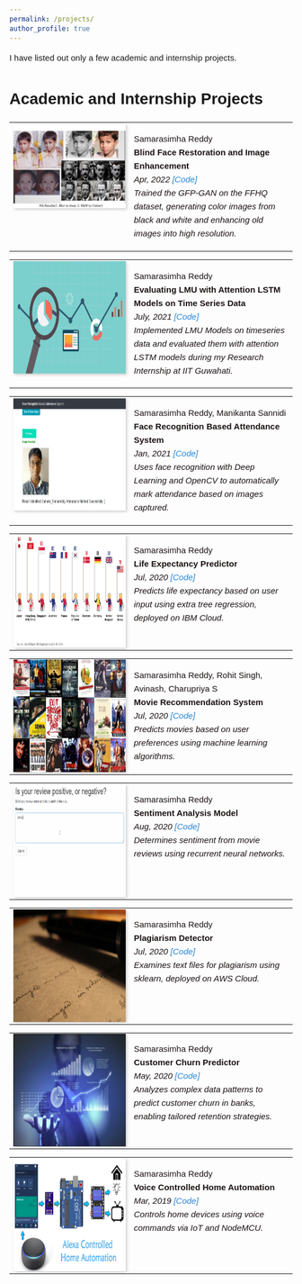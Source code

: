 ```yaml
---
permalink: /projects/
author_profile: true
---
```

<div class="content-container" style="font-family: Arial, sans-serif; line-height: 1.6;">

  <p style="font-size: 15px;">I have listed out only a few academic and internship projects.</p>

  <h1 id="education"><strong>Academic and Internship Projects</strong></h1>

  <table style="border: none; border-collapse: collapse;" onmouseover="this.style.backgroundColor='#f0f0f0';" onmouseout="this.style.backgroundColor='';">
    <tbody>
      <tr>
        <td style="width:200px; height:200px; vertical-align: top; border: none;">
          <img style="float: left; margin-right: 5px; box-shadow: 2px 2px 5px rgba(0,0,0,0.2);" src="../images/pro1.png" width="200px" height="150px" />
        </td>
        <td style="height: 200px; vertical-align: top; border: none; color: #1B1212; font-size: 15px;">
          <p>
            Samarasimha Reddy <br />
            <strong>Blind Face Restoration and Image Enhancement</strong> <br />
            <i>Apr, 2022 <a href="https://github.com/samarasimhapeyala" style="color: #2985d8; text-decoration: none;">[Code]</a></i><br />
            <i>Trained the GFP-GAN on the FFHQ dataset, generating color images from black and white and enhancing old images into high resolution.</i>
          </p>
        </td>
      </tr>
    </tbody>
  </table>

  <table style="border: none; border-collapse: collapse;" onmouseover="this.style.backgroundColor='#f0f0f0';" onmouseout="this.style.backgroundColor='';">
    <tbody>
      <tr>
        <td style="width:200px; height:200px; vertical-align: top; border: none;">
          <img style="float: left; margin-right: 5px; box-shadow: 2px 2px 5px rgba(0,0,0,0.2);" src="../images/pro2.jpg" width="200px" height="200px" />
        </td>
        <td style="height: 200px; vertical-align: top; border: none; color: #1B1212; font-size: 15px;">
          <p>
            Samarasimha Reddy <br />
            <strong>Evaluating LMU with Attention LSTM Models on Time Series Data</strong> <br />
            <i>July, 2021 <a href="https://github.com/samarasimhapeyala" style="color: #2985d8; text-decoration: none;">[Code]</a></i><br />
            <i>Implemented LMU Models on timeseries data and evaluated them with attention LSTM models during my Research Internship at IIT Guwahati.</i>
          </p>
        </td>
      </tr>
    </tbody>
  </table>

  <table style="border: none; border-collapse: collapse;" onmouseover="this.style.backgroundColor='#f0f0f0';" onmouseout="this.style.backgroundColor='';">
    <tbody>
      <tr>
        <td style="width:200px; height:200px; vertical-align: top; border: none;">
          <img style="float: left; margin-right: 5px; box-shadow: 2px 2px 5px rgba(0,0,0,0.2);" src="../images/pro3.jpeg" width="200px" height="200px" />
        </td>
        <td style="height: 200px; vertical-align: top; border: none; color: #1B1212; font-size: 15px;">
          <p>
            Samarasimha Reddy, Manikanta Sannidi <br />
            <strong>Face Recognition Based Attendance System</strong> <br />
            <i>Jan, 2021 <a href="https://github.com/samarasimhapeyala/Face-Recognition-Based-Attendance-App" style="color: #2985d8; text-decoration: none;">[Code]</a></i><br />
            <i>Uses face recognition with Deep Learning and OpenCV to automatically mark attendance based on images captured.</i>
          </p>
        </td>
      </tr>
    </tbody>
  </table>

  <table style="border: none; border-collapse: collapse;" onmouseover="this.style.backgroundColor='#f0f0f0';" onmouseout="this.style.backgroundColor='';">
    <tbody>
      <tr>
        <td style="width:200px; height:200px; vertical-align: top; border: none;">
          <img style="float: left; margin-right: 5px; box-shadow: 2px 2px 5px rgba(0,0,0,0.2);" src="../images/pro4.png" width="200px" height="200px" />
        </td>
        <td style="height: 200px; vertical-align: top; border: none; color: #1B1212; font-size: 15px;">
          <p>
            Samarasimha Reddy <br />
            <strong>Life Expectancy Predictor</strong> <br />
            <i>Jul, 2020 <a href="https://github.com/samarasimhapeyala/llSPS-INT-1983-Predicting-Life-Expectancy-using-Machine-Learning" style="color: #2985d8; text-decoration: none;">[Code]</a></i><br />
            <i>Predicts life expectancy based on user input using extra tree regression, deployed on IBM Cloud.</i>
          </p>
        </td>
      </tr>
    </tbody>
  </table>

  <table style="border: none; border-collapse: collapse;" onmouseover="this.style.backgroundColor='#f0f0f0';" onmouseout="this.style.backgroundColor='';">
    <tbody>
      <tr>
        <td style="width:200px; height:200px; vertical-align: top; border: none;">
          <img style="float: left; margin-right: 5px; box-shadow: 2px 2px 5px rgba(0,0,0,0.2);" src="../images/pro5.jpg" width="200px" height="200px" />
        </td>
        <td style="height: 200px; vertical-align: top; border: none; color: #1B1212; font-size: 15px;">
          <p>
            Samarasimha Reddy, Rohit Singh, Avinash, Charupriya S <br />
            <strong>Movie Recommendation System</strong> <br />
            <i>Jul, 2020 <a href="https://github.com/samarasimhapeyala" style="color: #2985d8; text-decoration: none;">[Code]</a></i><br />
            <i>Predicts movies based on user preferences using machine learning algorithms.</i>
          </p>
        </td>
      </tr>
    </tbody>
  </table>

  <table style="border: none; border-collapse: collapse;" onmouseover="this.style.backgroundColor='#f0f0f0';" onmouseout="this.style.backgroundColor='';">
    <tbody>
      <tr>
        <td style="width:200px; height:200px; vertical-align: top; border: none;">
          <img style="float: left; margin-right: 5px; box-shadow: 2px 2px 5px rgba(0,0,0,0.2);" src="../images/pro6.gif" width="200px" height="200px" />
        </td>
        <td style="height: 200px; vertical-align: top; border: none; color: #1B1212; font-size: 15px;">
          <p>
            Samarasimha Reddy <br />
            <strong>Sentiment Analysis Model</strong> <br />
            <i>Aug, 2020 <a href="https://github.com/samarasimhapeyala/Udacity-MLengineer-Nanodegree/tree/master/Deploy_a_sentiment_analysis_model" style="color: #2985d8; text-decoration: none;">[Code]</a></i><br />
            <i>Determines sentiment from movie reviews using recurrent neural networks.</i>
          </p>
        </td>
      </tr>
    </tbody>
  </table>

  <table style="border: none; border-collapse: collapse;" onmouseover="this.style.backgroundColor='#f0f0f0';" onmouseout="this.style.backgroundColor='';">
    <tbody>
      <tr>
        <td style="width:200px; height:200px; vertical-align: top; border: none;">
          <img style="float: left; margin-right: 5px; box-shadow: 2px 2px 5px rgba(0,0,0,0.2);" src="../images/pro7.jpg" width="200px" height="200px" />
        </td>
        <td style="height: 200px; vertical-align: top; border: none; color: #1B1212; font-size: 15px;">
          <p>
            Samarasimha Reddy <br />
            <strong>Plagiarism Detector</strong> <br />
            <i>Jul, 2020 <a href="https://github.com/samarasimhapeyala/Udacity-MLengineer-Nanodegree/tree/master/Project-2%3A%20Plagiarism_Detector" style="color: #2985d8; text-decoration: none;">[Code]</a></i><br />
            <i>Examines text files for plagiarism using sklearn, deployed on AWS Cloud.</i>
          </p>
        </td>
      </tr>
    </tbody>
  </table>

  <table style="border: none; border-collapse: collapse;" onmouseover="this.style.backgroundColor='#f0f0f0';" onmouseout="this.style.backgroundColor='';">
    <tbody>
      <tr>
        <td style="width:200px; height:200px; vertical-align: top; border: none;">
          <img style="float: left; margin-right: 5px; box-shadow: 2px 2px 5px rgba(0,0,0,0.2);" src="../images/pro9.png" width="200px" height="200px" />
        </td>
        <td style="height: 200px; vertical-align: top; border: none; color: #1B1212; font-size: 15px;">
          <p>
            Samarasimha Reddy <br />
            <strong>Customer Churn Predictor</strong> <br />
            <i>May, 2020 <a href="https://github.com/samarasimhapeyala/Machine-Learning-SummerTraining/tree/master/Final%20Project" style="color: #2985d8; text-decoration: none;">[Code]</a></i><br />
            <i>Analyzes complex data patterns to predict customer churn in banks, enabling tailored retention strategies.</i>
          </p>
        </td>
      </tr>
    </tbody>
  </table>

  <table style="border: none; border-collapse: collapse;" onmouseover="this.style.backgroundColor='#f0f0f0';" onmouseout="this.style.backgroundColor='';">
    <tbody>
      <tr>
        <td style="width:200px; height:200px; vertical-align: top; border: none;">
          <img style="float: left; margin-right: 5px; box-shadow: 2px 2px 5px rgba(0,0,0,0.2);" src="../images/pro8.png" width="200px" height="200px" />
        </td>
        <td style="height: 200px; vertical-align: top; border: none; color: #1B1212; font-size: 15px;">
          <p>
            Samarasimha Reddy <br />
            <strong>Voice Controlled Home Automation</strong> <br />
            <i>Mar, 2019 <a href="https://github.com/samarasimhapeyala/Voice-Controlled-Home-automation" style="color: #2985d8; text-decoration: none;">[Code]</a></i><br />
            <i>Controls home devices using voice commands via IoT and NodeMCU.</i>
          </p>
        </td>
      </tr>
    </tbody>
  </table>



